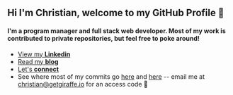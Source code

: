 ## Hi I'm Christian, welcome to my GitHub Profile 👋

#### I'm a program manager and full stack web developer. Most of my work is contributed to private repositories, but feel free to poke around!

-  [  View my **Linkedin**](https://www.linkedin.com/in/christiansendler/)  
-   [  Read my **blog**](https://sendler.medium.com/) 
-   [ Let's **connect**](https://calendar.x.ai/csendler)
-   See where most of my commits go [here](https://getgiraffe.io) and [here](https://app.getgiraffe.io) -- email me at christian@getgiraffe.io for an access code 🦒
